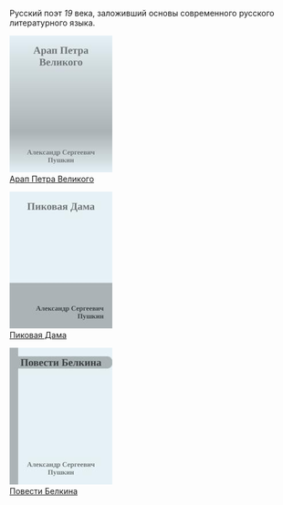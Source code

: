 Русский поэт *19* века, заложивший основы современного русского литературного языка.


![](Арап%20Петра%20Великого.jpg)  
[Арап Петра Великого](Арап%20Петра%20Великого.md)

![](Пиковая%20Дама.jpg)  
[Пиковая Дама](Пиковая%20Дама.md)

![](Повести%20Белкина.jpg)  
[Повести Белкина](Повести%20Белкина.md)
